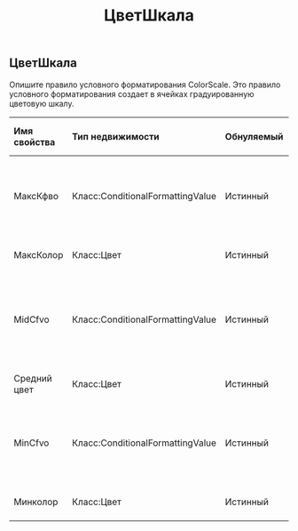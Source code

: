 ﻿---
title: ЦветШкала
second_title: Aspose.Cells Cloud Documen
type: docs
url: /ru/specification/model/colorscale/
description: "Aspose.Cells Спецификация облачной модели: ColorScale. Легко обрабатывайте Excel и другие документы электронных таблиц с помощью таких функций, как открытие, создание, редактирование, разделение, слияние, сравнение и преобразование."
weight: 50
---
## **ЦветШкала**

 Опишите правило условного форматирования ColorScale. Это правило условного форматирования создает в ячейках градуированную цветовую шкалу.

| Имя свойства| Тип недвижимости| Обнуляемый| Только чтение| Значение по умолчанию| Описание|
|:- |:- |:- |:- |:- |:- |
| МаксКфво| Класс:ConditionalFormattingValue| Истинный| ЛОЖЬ|| Получите или установите максимальное значение объекта ColorScale. Невозможно установить для него значение null или CFValueObject с типом FormatConditionValueType.Min.|
| МаксКолор| Класс:Цвет| Истинный| ЛОЖЬ||Получите или установите цвет градиента для максимального значения в диапазоне.|
| MidCfvo| Класс:ConditionalFormattingValue| Истинный| ЛОЖЬ|| Получите или установите объект среднего значения этого ColorScale. Невозможно установить для него CFValueObject с типом FormatConditionValueType.Max или FormatConditionValueType.Min.|
| Средний цвет| Класс:Цвет| Истинный| ЛОЖЬ|| Получите или установите цвет градиента для среднего значения в диапазоне.|
| MinCfvo| Класс:ConditionalFormattingValue| Истинный| ЛОЖЬ|| Получите или установите объект минимального значения этого объекта ColorScale. Невозможно установить для него значение null или CFValueObject с типом FormatConditionValueType.Max.|
| Минколор| Класс:Цвет| Истинный| ЛОЖЬ|| Получите или установите цвет градиента для минимального значения в диапазоне.|


